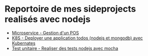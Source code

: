 # Reportoire de mes sideprojects realisés avec nodejs

* <a href="https://github.com/fouzo09/MYPOS-NodejsApi" target="_blank">Microservice - Gestion d'un POS</a>
* <a href="https://github.com/fouzo09/Deploy-Nodejs-Mongo-In-K8S" target="_blank">K8S - Deployer une application todos (nodejs et mongodb) avec Kubernates</a>
* <a href="https://github.com/fouzo09/Test-nodejsapi-with-mocha" target="_blank">Test unitaire - Realiser des tests nodejs avec mocha</a>





